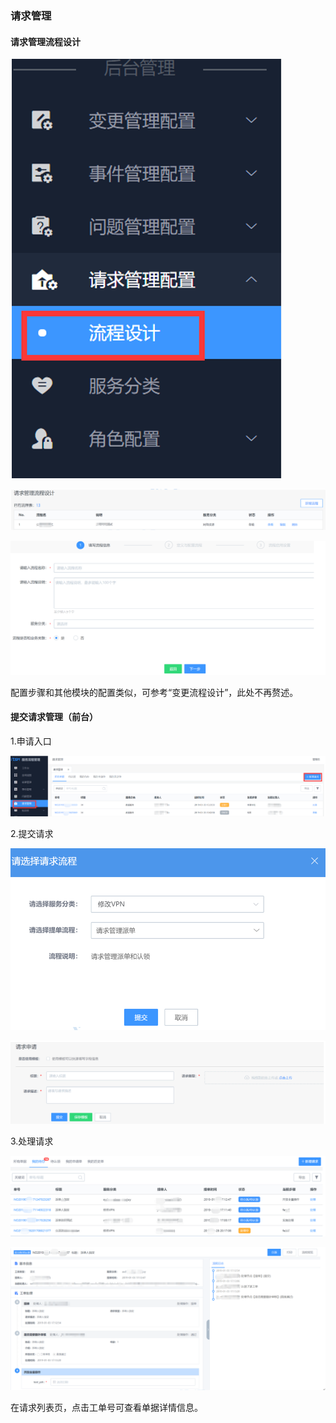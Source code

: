 ### 请求管理 

#### 请求管理流程设计 

![](../pic/82.gif)

![](../pic/83.gif)

![](../pic/84.gif)


配置步骤和其他模块的配置类似，可参考“变更流程设计”，此处不再赘述。

#### 提交请求管理（前台） 

1.申请入口

![](../pic/85.gif)

2.提交请求

![](../pic/86.gif)

![](../pic/87.gif)

3.处理请求

![](../pic/88.gif)

![](../pic/89.gif)

在请求列表页，点击工单号可查看单据详情信息。
